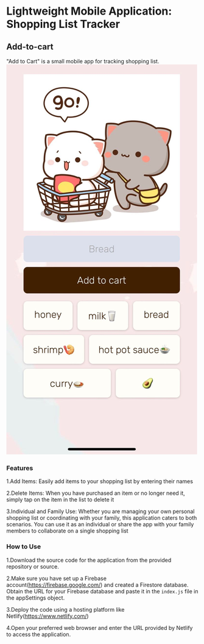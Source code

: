 # Lightweight Mobile Application: Shopping List Tracker

## Add-to-cart

"Add to Cart" is a small mobile app for tracking shopping list.
![Alt Text](./add%20to%20cart.jpeg)

### Features

1.Add Items: Easily add items to your shopping list by entering their names

2.Delete Items: When you have purchased an item or no longer need it, simply tap on the item in the list to delete it

3.Individual and Family Use: Whether you are managing your own personal shopping list or coordinating with your family, this application caters to both scenarios. You can use it as an individual or share the app with your family members to collaborate on a single shopping list

### How to Use

1.Download the source code for the application from the provided repository or source.

2.Make sure you have set up a Firebase account(<https://firebase.google.com/>) and created a Firestore database. Obtain the URL for your Firebase database and paste it in the `index.js` file in the appSettings object.

3.Deploy the code using a hosting platform like Netlify(<https://www.netlify.com/>)

4.Open your preferred web browser and enter the URL provided by Netlify to access the application.
